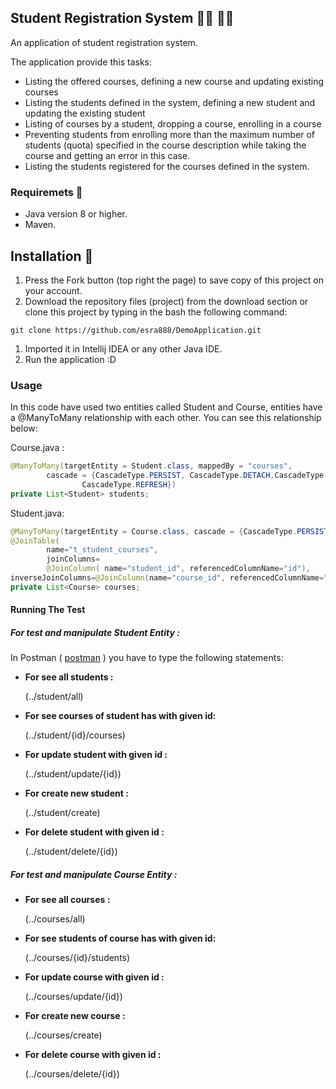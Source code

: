 ## Student Registration System :woman_student: :man_student:

An application of student registration system.

The application provide this tasks:

- Listing the offered courses, defining a new course and updating existing courses
- Listing the students defined in the system, defining a new student and updating the existing student
- Listing of courses by a student, dropping a course, enrolling in a course
- Preventing students from enrolling more than the maximum number of students (quota) specified in the course description while taking the course and getting an error in this case.
- Listing the students registered for the courses defined in the system. 



### Requiremets 🔧

- Java version 8 or higher.
- Maven.

## Installation 🔌

1. Press the Fork button (top right the page) to save copy of this project on your account.
2. Download the repository files (project) from the download section or clone this project by typing in the bash the following command:

```
git clone https://github.com/esra888/DemoApplication.git
```

1. Imported it in Intellij IDEA or any other Java IDE.
2. Run the application :D

### Usage

In this code have used two entities called Student and Course, entities have a @ManyToMany relationship with each other. You can see this relationship below:

Course.java : 

```java
@ManyToMany(targetEntity = Student.class, mappedBy = "courses",
        cascade = {CascadeType.PERSIST, CascadeType.DETACH,CascadeType.MERGE,
                CascadeType.REFRESH})
private List<Student> students;
```

Student.java:

```java
@ManyToMany(targetEntity = Course.class, cascade = {CascadeType.PERSIST, CascadeType.DETACH,CascadeType.MERGE,CascadeType.REFRESH} )
@JoinTable(
        name="t_student_courses",
        joinColumns=
        @JoinColumn( name="student_id", referencedColumnName="id"),
inverseJoinColumns=@JoinColumn(name="course_id", referencedColumnName="id"))
private List<Course> courses;
```

#### Running The Test 

##### For test and manipulate Student Entity :

In Postman ( [postman](https://www.postman.com/downloads/) ) you have to type the following statements: 

- **For see all students :**

  (../student/all)

- **For see courses of student has with given id:**

  (../student/{id}/courses)

- **For update student with given id :**

  (../student/update/{id})

- **For create new student :**

  (../student/create)

- **For delete student with given id :**

  (../student/delete/{id})

##### For test and manipulate Course Entity : 

- **For see all courses :**

  (../courses/all)

- **For see students of course has with given id:**

  (../courses/{id}/students)

- **For update course with given id :**

  (../courses/update/{id})

- **For create new course :**

  (../courses/create)

- **For delete course with given id :**

  (../courses/delete/{id})
